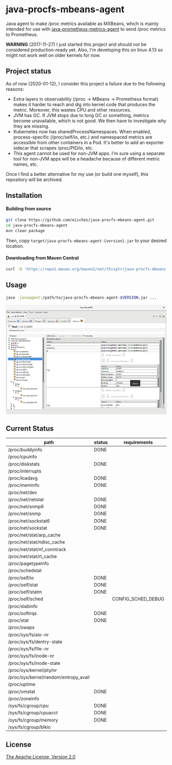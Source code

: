 java-procfs-mbeans-agent
========================

Java agent to make /proc metrics available as MXBeans, which is mainly intended for use with [java-prometheus-metrics-agent](https://github.com/eiiches/java-prometheus-metrics-agent) to send /proc metrics to Prometheus.

**WARNING** (2017-11-27) I just started this project and should not be considered production-ready yet. Also, I'm developing this on linux 4.13 so might not work well on older kernels for now.

Project status
--------------

As of now (2020-01-12), I consider this project a failure due to the following reasons:

* Extra layers in observability (/proc -> MBeans -> Prometheus format) makes it harder to reach and dig into kernel code that produces the metric. Moreover, this wastes CPU and other resources.
* JVM has GC. If JVM stops due to long GC or something, metrics become unavailable, which is not good. We then have to investigate why they are missing.
* Kubernetes now has sharedProcessNamespaces. When enabled, process-specific (/proc/self/io, etc.) and namespaced metrics are accessible from other containers in a Pod. It's better to add an exporter sidecar that scrapes /proc/PID/io, etc.
* This agent cannot be used for non-JVM apps. I'm sure using a separate tool for non-JVM apps will be a headache because of different metric names, etc.

Once I find a better alternative for my use (or build one myself), this repository will be archived.

Installation
------------

#### Building from source

```sh
git clone https://github.com/eiiches/java-procfs-mbeans-agent.git
cd java-procfs-mbeans-agent
mvn clean package
```

Then, copy `target/java-procfs-mbeans-agent-{version}.jar` to your desired location.

#### Downloading from Maven Central

```sh
curl -O 'https://repo1.maven.org/maven2/net/thisptr/java-procfs-mbeans-agent/0.0.4/java-procfs-mbeans-agent-0.0.4.jar'
```

Usage
-----

```sh
java -javaagent:/path/to/java-procfs-mbeans-agent-$VERSION.jar ...
```

![visualvm](docs/visualvm.png)

Current Status
--------------

| path                         | status | requirements       |
|------------------------------|--------|--------------------|
| /proc/buddyinfo              | DONE   |                    |
| /proc/cpuinfo                |        |                    |
| /proc/diskstats              | DONE   |                    |
| /proc/interrupts             |        |                    |
| /proc/loadavg                | DONE   |                    |
| /proc/meminfo                | DONE   |                    |
| /proc/net/dev                |        |                    |
| /proc/net/netstat            | DONE   |                    |
| /proc/net/snmp6              | DONE   |                    |
| /proc/net/snmp               | DONE   |                    |
| /proc/net/sockstat6          | DONE   |                    |
| /proc/net/sockstat           | DONE   |                    |
| /proc/net/stat/arp_cache     |        |                    |
| /proc/net/stat/ndisc_cache   |        |                    |
| /proc/net/stat/nf_conntrack  |        |                    |
| /proc/net/stat/rt_cache      |        |                    |
| /proc/pagetypeinfo           |        |                    |
| /proc/schedstat              |        |                    |
| /proc/self/io                | DONE   |                    |
| /proc/self/stat              | DONE   |                    |
| /proc/self/statm             | DONE   |                    |
| /proc/self/sched             |        | CONFIG_SCHED_DEBUG |
| /proc/slabinfo               |        |                    |
| /proc/softirqs               | DONE   |                    |
| /proc/stat                   | DONE   |                    |
| /proc/swaps                  |        |                    |
| /proc/sys/fs/aio-nr          |        |                    |
| /proc/sys/fs/dentry-state    |        |                    |
| /proc/sys/fs/file-nr         |        |                    |
| /proc/sys/fs/inode-nr        |        |                    |
| /proc/sys/fs/inode-state     |        |                    |
| /proc/sys/kernel/pty/nr      |        |                    |
| /proc/sys/kernel/random/entropy_avail |        |           |
| /proc/uptime                 |        |                    |
| /proc/vmstat                 | DONE   |                    |
| /proc/zoneinfo               |        |                    |
| /sys/fs/cgroup/cpu           | DONE   |                    |
| /sys/fs/cgroup/cpuacct       | DONE   |                    |
| /sys/fs/cgroup/memory        | DONE   |                    |
| /sys/fs/cgroup/blkio         |        |                    |

License
-------

[The Apache License, Version 2.0](LICENSE)
